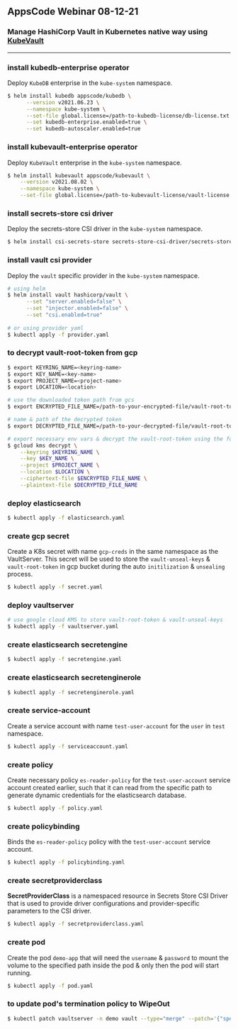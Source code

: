 ## AppsCode Webinar 08-12-21
### Manage HashiCorp Vault in Kubernetes native way using [KubeVault](https://kubevault.com/)

---
### install kubedb-enterprise operator
Deploy `KubeDB` enterprise in the `kube-system` namespace.
```bash
$ helm install kubedb appscode/kubedb \
      --version v2021.06.23 \
      --namespace kube-system \
      --set-file global.license=/path-to-kubedb-license/db-license.txt \
      --set kubedb-enterprise.enabled=true \
      --set kubedb-autoscaler.enabled=true
```

### install kubevault-enterprise operator
Deploy `KubeVault` enterprise in the `kube-system` namespace.
```bash
$ helm install kubevault appscode/kubevault \
    --version v2021.08.02 \
    --namespace kube-system \
    --set-file global.license=/path-to-kubevault-license/vault-license.txt
```

### install secrets-store csi driver
Deploy the secrets-store CSI driver in the `kube-system` namespace.
```bash
$ helm install csi-secrets-store secrets-store-csi-driver/secrets-store-csi-driver --namespace kube-system
```

### install vault csi provider
Deploy the `vault` specific provider in the `kube-system` namespace.
```bash
# using helm
$ helm install vault hashicorp/vault \
      --set "server.enabled=false" \
      --set "injector.enabled=false" \
      --set "csi.enabled=true"
     
# or using provider yaml
$ kubectl apply -f provider.yaml
```

### to decrypt vault-root-token from gcp

```bash
$ export KEYRING_NAME=<keyring-name>
$ export KEY_NAME=<key-name>
$ export PROJECT_NAME=<project-name>
$ export LOCATION=<location>

# use the downloaded token path from gcs
$ export ENCRYPTED_FILE_NAME=/path-to-your-encrypted-file/vault-root-token

# name & path of the decrypted token
$ export DECRYPTED_FILE_NAME=/path-to-your-decrypted-file/vault-root-token

# export necessary env vars & decrypt the vault-root-token using the following command
$ gcloud kms decrypt \
    --keyring $KEYRING_NAME \
    --key $KEY_NAME \
    --project $PROJECT_NAME \
    --location $LOCATION \
    --ciphertext-file $ENCRYPTED_FILE_NAME \
    --plaintext-file $DECRYPTED_FILE_NAME
```

### deploy elasticsearch
```bash
$ kubectl apply -f elasticsearch.yaml
```

### create gcp secret
Create a K8s secret with name `gcp-creds` in the same namespace as the VaultServer. This secret will be used to store the `vault-unseal-keys` & `vault-root-token` in gcp bucket during the auto `initilization` & `unsealing` process.

```bash
$ kubectl apply -f secret.yaml
```

### deploy vaultserver

```bash
# use google cloud KMS to store vault-root-token & vault-unseal-keys
$ kubectl apply -f vaultserver.yaml
```

### create elasticsearch secretengine

```bash
$ kubectl apply -f secretengine.yaml
```

### create elasticsearch secretenginerole

```bash
$ kubectl apply -f secretenginerole.yaml
```

### create service-account
Create a service account with name `test-user-account` for the `user` in `test` namespace.
```bash
$ kubectl apply -f serviceaccount.yaml
```

### create policy
Create necessary policy `es-reader-policy` for the `test-user-account` service account created earlier, such that it can read from the specific path to generate dynamic credentials for the elasticsearch database.

```bash
$ kubectl apply -f policy.yaml
```

### create policybinding
Binds the `es-reader-policy` policy with the `test-user-account` service account.

```bash
$ kubectl apply -f policybinding.yaml
```

### create secretproviderclass
**SecretProviderClass** is a namespaced resource in Secrets Store CSI Driver that is used to provide driver configurations and provider-specific parameters to the CSI driver.

```bash
$ kubectl apply -f secretproviderclass.yaml
```

### create pod
Create the pod `demo-app` that will need the `username` & `password` to mount the volume to the specified path inside the pod & only then the pod will start running.
```bash
$ kubectl apply -f pod.yaml
```

### to update pod's termination policy to WipeOut
```bash
$ kubectl patch vaultserver -n demo vault --type="merge" --patch='{"spec": {"terminationPolicy": "WipeOut"}}'
```
